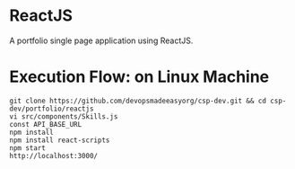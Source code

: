 # ReactJS

A portfolio single page application using ReactJS.

# Execution Flow: on Linux Machine
```
git clone https://github.com/devopsmadeeasyorg/csp-dev.git && cd csp-dev/portfolio/reactjs
vi src/components/Skills.js
const API_BASE_URL
npm install
npm install react-scripts
npm start
http://localhost:3000/
```

